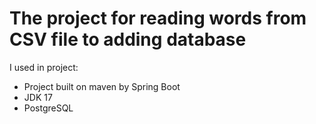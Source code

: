 # The project for reading words from CSV file to adding database

I used in project:
- Project built on maven by Spring Boot
- JDK 17
- PostgreSQL